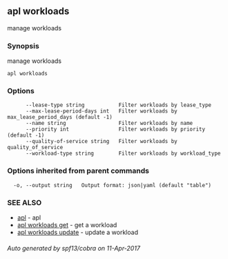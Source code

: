 ## apl workloads

manage workloads

### Synopsis


manage workloads

```
apl workloads
```

### Options

```
      --lease-type string           Filter workloads by lease_type
      --max-lease-period-days int   Filter workloads by max_lease_period_days (default -1)
      --name string                 Filter workloads by name
      --priority int                Filter workloads by priority (default -1)
      --quality-of-service string   Filter workloads by quality_of_service
      --workload-type string        Filter workloads by workload_type
```

### Options inherited from parent commands

```
  -o, --output string   Output format: json|yaml (default "table")
```

### SEE ALSO
* [apl](apl.md)	 - apl
* [apl workloads get](apl_workloads_get.md)	 - get a workload
* [apl workloads update](apl_workloads_update.md)	 - update a workload

###### Auto generated by spf13/cobra on 11-Apr-2017
